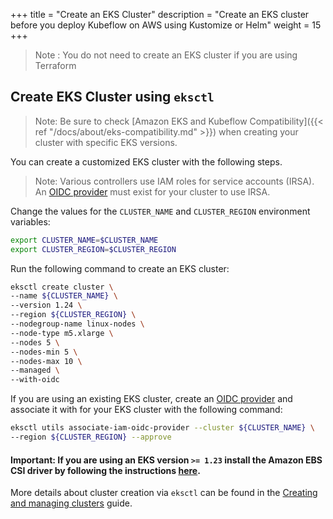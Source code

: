 +++
title = "Create an EKS Cluster"
description = "Create an EKS cluster before you deploy Kubeflow on AWS using Kustomize or Helm"
weight = 15
+++

> Note : You do not need to create an EKS cluster if you are using Terraform

## Create EKS Cluster using `eksctl`

> Note: Be sure to check [Amazon EKS and Kubeflow Compatibility]({{< ref "/docs/about/eks-compatibility.md" >}}) when creating your cluster with specific EKS versions.

You can create a customized EKS cluster with the following steps.

> Note: Various controllers use IAM roles for service accounts (IRSA). An [OIDC provider](https://docs.aws.amazon.com/eks/latest/userguide/enable-iam-roles-for-service-accounts.html) must exist for your cluster to use IRSA.

Change the values for the `CLUSTER_NAME` and `CLUSTER_REGION` environment variables: 
```bash
export CLUSTER_NAME=$CLUSTER_NAME
export CLUSTER_REGION=$CLUSTER_REGION
```

Run the following command to create an EKS cluster:
```bash
eksctl create cluster \
--name ${CLUSTER_NAME} \
--version 1.24 \
--region ${CLUSTER_REGION} \
--nodegroup-name linux-nodes \
--node-type m5.xlarge \
--nodes 5 \
--nodes-min 5 \
--nodes-max 10 \
--managed \
--with-oidc
```

If you are using an existing EKS cluster, create an [OIDC provider](https://docs.aws.amazon.com/eks/latest/userguide/enable-iam-roles-for-service-accounts.html) and associate it with for your EKS cluster with the following command:
```bash
eksctl utils associate-iam-oidc-provider --cluster ${CLUSTER_NAME} \
--region ${CLUSTER_REGION} --approve
```

#### **Important:** If you are using an EKS version `>= 1.23` install the Amazon EBS CSI driver by following the instructions [here](https://docs.aws.amazon.com/eks/latest/userguide/ebs-csi.html).

More details about cluster creation via `eksctl` can be found in the [Creating and managing clusters](https://eksctl.io/usage/creating-and-managing-clusters/) guide.